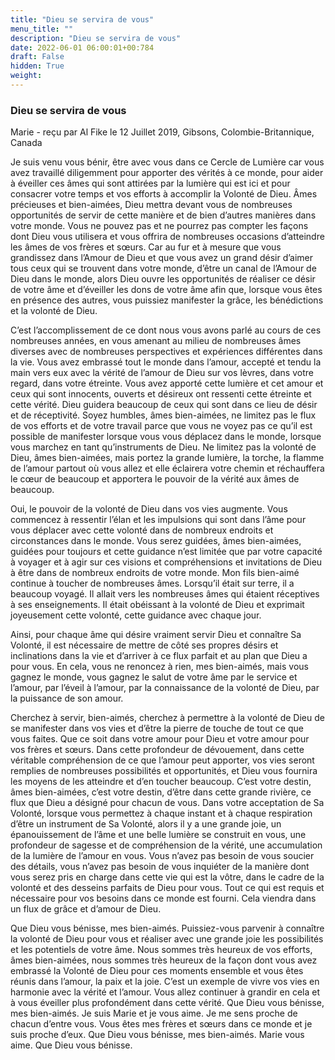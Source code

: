```yaml
---
title: "Dieu se servira de vous"
menu_title: ""
description: "Dieu se servira de vous"
date: 2022-06-01 06:00:01+00:784
draft: False
hidden: True
weight:
---
```

### Dieu se servira de vous

Marie - reçu par Al Fike le 12 Juillet 2019, Gibsons, Colombie-Britannique, Canada

Je suis venu vous bénir, être avec vous dans ce Cercle de Lumière car vous avez travaillé diligemment pour apporter des vérités à ce monde, pour aider à éveiller ces âmes qui sont attirées par la lumière qui est ici et pour consacrer votre temps et vos efforts à accomplir la Volonté de Dieu. Âmes précieuses et bien-aimées, Dieu mettra devant vous de nombreuses opportunités de servir de cette manière et de bien d’autres manières dans votre monde. Vous ne pouvez pas et ne pourrez pas compter les façons dont Dieu vous utilisera et vous offrira de nombreuses occasions d’atteindre les âmes de vos frères et sœurs. Car au fur et à mesure que vous grandissez dans l’Amour de Dieu et que vous avez un grand désir d’aimer tous ceux qui se trouvent dans votre monde, d’être un canal de l’Amour de Dieu dans le monde, alors Dieu ouvre les opportunités de réaliser ce désir de votre âme et d’éveiller les dons de votre âme afin que, lorsque vous êtes en présence des autres, vous puissiez manifester la grâce, les bénédictions et la volonté de Dieu.

C’est l’accomplissement de ce dont nous vous avons parlé au cours de ces nombreuses années, en vous amenant au milieu de nombreuses âmes diverses avec de nombreuses perspectives et expériences différentes dans la vie. Vous avez embrassé tout le monde dans l’amour, accepté et tendu la main vers eux avec la vérité de l’amour de Dieu sur vos lèvres, dans votre regard, dans votre étreinte. Vous avez apporté cette lumière et cet amour et ceux qui sont innocents, ouverts et désireux ont ressenti cette étreinte et cette vérité. Dieu guidera beaucoup de ceux qui sont dans ce lieu de désir et de réceptivité. Soyez humbles, âmes bien-aimées, ne limitez pas le flux de vos efforts et de votre travail parce que vous ne voyez pas ce qu’il est possible de manifester lorsque vous vous déplacez dans le monde, lorsque vous marchez en tant qu’instruments de Dieu. Ne limitez pas la volonté de Dieu, âmes bien-aimées, mais portez la grande lumière, la torche, la flamme de l’amour partout où vous allez et elle éclairera votre chemin et réchauffera le cœur de beaucoup et apportera le pouvoir de la vérité aux âmes de beaucoup.

Oui, le pouvoir de la volonté de Dieu dans vos vies augmente. Vous commencez à ressentir l’élan et les impulsions qui sont dans l’âme pour vous déplacer avec cette volonté dans de nombreux endroits et circonstances dans le monde. Vous serez guidées, âmes bien-aimées, guidées pour toujours et cette guidance n’est limitée que par votre capacité à voyager et à agir sur ces visions et compréhensions et invitations de Dieu à être dans de nombreux endroits de votre monde. Mon fils bien-aimé continue à toucher de nombreuses âmes. Lorsqu’il était sur terre, il a beaucoup voyagé. Il allait vers les nombreuses âmes qui étaient réceptives à ses enseignements. Il était obéissant à la volonté de Dieu et exprimait joyeusement cette volonté, cette guidance avec chaque jour.

Ainsi, pour chaque âme qui désire vraiment servir Dieu et connaître Sa Volonté, il est nécessaire de mettre de côté ses propres désirs et inclinations dans la vie et d’arriver à ce flux parfait et au plan que Dieu a pour vous. En cela, vous ne renoncez à rien, mes bien-aimés, mais vous gagnez le monde, vous gagnez le salut de votre âme par le service et l’amour, par l’éveil à l’amour, par la connaissance de la volonté de Dieu, par la puissance de son amour.

Cherchez à servir, bien-aimés, cherchez à permettre à la volonté de Dieu de se manifester dans vos vies et d’être la pierre de touche de tout ce que vous faites. Que ce soit dans votre amour pour Dieu et votre amour pour vos frères et sœurs. Dans cette profondeur de dévouement, dans cette véritable compréhension de ce que l’amour peut apporter, vos vies seront remplies de nombreuses possibilités et opportunités, et Dieu vous fournira les moyens de les atteindre et d’en toucher beaucoup. C’est votre destin, âmes bien-aimées, c’est votre destin, d’être dans cette grande rivière, ce flux que Dieu a désigné pour chacun de vous. Dans votre acceptation de Sa Volonté, lorsque vous permettez à chaque instant et à chaque respiration d’être un instrument de Sa Volonté, alors il y a une grande joie, un épanouissement de l’âme et une belle lumière se construit en vous, une profondeur de sagesse et de compréhension de la vérité, une accumulation de la lumière de l’amour en vous. Vous n’avez pas besoin de vous soucier des détails, vous n’avez pas besoin de vous inquiéter de la manière dont vous serez pris en charge dans cette vie qui est la vôtre, dans le cadre de la volonté et des desseins parfaits de Dieu pour vous. Tout ce qui est requis et nécessaire pour vos besoins dans ce monde est fourni. Cela viendra dans un flux de grâce et d’amour de Dieu.

Que Dieu vous bénisse, mes bien-aimés. Puissiez-vous parvenir à connaître la volonté de Dieu pour vous et réaliser avec une grande joie les possibilités et les potentiels de votre âme. Nous sommes très heureux de vos efforts, âmes bien-aimées, nous sommes très heureux de la façon dont vous avez embrassé la Volonté de Dieu pour ces moments ensemble et vous êtes réunis dans l’amour, la paix et la joie. C’est un exemple de vivre vos vies en harmonie avec la vérité et l’amour. Vous allez continuer à grandir en cela et à vous éveiller plus profondément dans cette vérité. Que Dieu vous bénisse, mes bien-aimés. Je suis Marie et je vous aime. Je me sens proche de chacun d’entre vous. Vous êtes mes frères et sœurs dans ce monde et je suis proche d’eux. Que Dieu vous bénisse, mes bien-aimés. Marie vous aime. Que Dieu vous bénisse.



